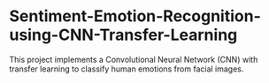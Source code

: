 # Sentiment-Emotion-Recognition-using-CNN-Transfer-Learning
This project implements a Convolutional Neural Network (CNN) with transfer learning to classify human emotions from facial images.
